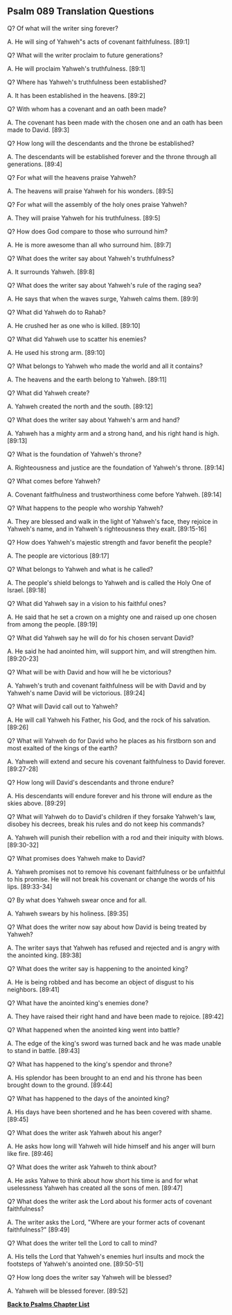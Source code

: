 ## Psalm 089 Translation Questions ##

Q? Of what will the writer sing forever?

A. He will sing of Yahweh"s acts of covenant faithfulness. [89:1]

Q? What will the writer proclaim to future generations?

A. He will proclaim Yahweh's truthfulness. [89:1]

Q? Where has Yahweh's truthfulness been established?

A. It has been established in the heavens. [89:2]

Q? With whom has a covenant and an oath been made?

A. The covenant has been made with the chosen one and an oath has been made to David. [89:3]

Q? How long will the descendants and the throne be established?

A. The descendants will be established forever and the throne through all generations. [89:4]

Q? For what will the heavens praise Yahweh?

A. The heavens will praise Yahweh for his wonders. [89:5]

Q? For what will the assembly of the holy ones praise Yahweh?

A. They will praise Yahweh for his truthfulness. [89:5]

Q? How does God compare to those who surround him?

A. He is more awesome than all who surround him. [89:7]

Q? What does the writer say about Yahweh's truthfulness?

A. It surrounds Yahweh. [89:8]

Q? What does the writer say about Yahweh's rule of the raging sea?

A. He says that when the waves surge, Yahweh calms them. [89:9]

Q? What did Yahweh do to Rahab?

A. He crushed her as one who is killed. [89:10]

Q? What did Yahweh use to scatter his enemies?

A. He used his strong arm. [89:10]

Q? What belongs to Yahweh who made the world and all it contains?

A. The heavens and the earth belong to Yahweh. [89:11]

Q? What did Yahweh create?

A. Yahweh created the north and the south. [89:12]

Q? What does the writer say about Yahweh's arm and hand?

A. Yahweh has a mighty arm and a strong hand, and his right hand is high. [89:13]

Q? What is the foundation of Yahweh's throne?

A. Righteousness and justice are the foundation of Yahweh's throne. [89:14]

Q? What comes before Yahweh?

A. Covenant faitfhulness and trustworthiness come before Yahweh. [89:14]

Q? What happens to the people who worship Yahweh?

A. They are blessed and walk in the light of Yahweh's face, they rejoice in Yahweh's name, and in Yahweh's righteousness they exalt. [89:15-16]

Q? How does Yahweh's majestic strength and favor benefit the people?

A. The people are victorious [89:17]

Q? What belongs to Yahweh and what is he called?

A. The people's shield belongs to Yahweh and is called the Holy One of Israel. [89:18]

Q? What did Yahweh say in a vision to his faithful ones?

A. He said that he set a crown on a mighty one and raised up one chosen from among the people. [89:19]

Q? What did Yahweh say he will do for his chosen servant David?

A. He said he had anointed him, will support him, and will strengthen him. [89:20-23]

Q? What will be with David and how will he be victorious?

A. Yahweh's truth and covenant faithfulness will be with David and by Yahweh's name David will be victorious. [89:24]

Q? What will David call out to Yahweh?

A. He will call Yahweh his Father, his God, and the rock of his salvation. [89:26]

Q? What will Yahweh do for David who he places as his firstborn son and most exalted of the kings of the earth?

A. Yahweh will extend and secure his covenant faithfulness to David forever. [89:27-28]

Q? How long will David's descendants and throne endure?

A. His descendants will endure forever and his throne will endure as the skies above. [89:29]

Q? What will Yahweh do to David's children if they forsake Yahweh's law, disobey his decrees, break his rules and do not keep his commands?

A. Yahweh will punish their rebellion with a rod and their iniquity with blows. [89:30-32]

Q? What promises does Yahweh make to David?

A. Yahweh promises not to remove his covenant faithfulness or be unfaithful to his promise. He will not break his covenant or change the words of his lips. [89:33-34]

Q? By what does Yahweh swear once and for all.

A. Yahweh swears by his holiness. [89:35]

Q? What does the writer now say about how David is being treated by Yahweh?

A. The writer says that Yahweh has refused and rejected and is angry with the anointed king. [89:38]

Q? What does the writer say is happening to the anointed king?

A. He is being robbed and has become an object of disgust to his neighbors. [89:41]

Q? What have the anointed king's enemies done?

A. They have raised their right hand and have been made to rejoice. [89:42]

Q? What happened when the anointed king went into battle?

A. The edge of the king's sword was turned back and he was made unable to stand in battle. [89:43]

Q? What has happened to the king's spendor and throne?

A. His splendor has been brought to an end and his throne has been brought down to the ground. [89:44]

Q? What has happened to the days of the anointed king?

A. His days have been shortened and he has been covered with shame. [89:45]

Q? What does the writer ask Yahweh about his anger?

A. He asks how long will Yahweh will hide himself and his anger will burn like fire. [89:46]

Q? What does the writer ask Yahweh to think about?

A. He asks Yahwe to think about how short his time is and for what uselessness Yahweh has created all the sons of men. [89:47]

Q? What does the writer ask the Lord about his former acts of covenant faithfulness?

A. The writer asks the Lord, "Where are your former acts of covenant faithfulness?" [89:49]

Q? What does the writer tell the Lord to call to mind?

A. His tells the Lord that Yahweh's enemies hurl insults and mock the footsteps of Yahweh's anointed one. [89:50-51]

Q? How long does the writer say Yahweh will be blessed?

A. Yahweh will be blessed forever. [89:52]

__[Back to Psalms Chapter List](./)__

